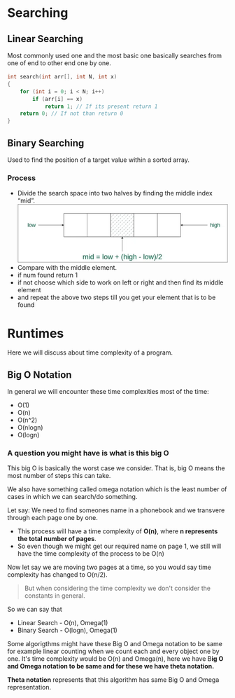 # Searching 

## Linear Searching

Most commonly used one and the most basic one basically searches from one of end to other end one by one.
```c
int search(int arr[], int N, int x)
{
    for (int i = 0; i < N; i++)
        if (arr[i] == x)
            return 1; // If its present return 1
    return 0; // If not than return 0
}
```

## Binary Searching

Used to find the position of a target value within a sorted array.

### Process

- Divide the search space into two halves by finding the middle index “mid”.
![](./images/image.png)
- Compare with the middle element.
- if num found return 1
- if not choose which side to work on left or right and then find its middle element 
- and repeat the above two steps till you get your element that is to be found

# Runtimes

Here we will discuss about time complexity of a program.

## Big O Notation

In general we will encounter these time complexities most of the time:

- O(1) 
- O(n)
- O(n^2)
- O(nlogn)
- O(logn)

### A question you might have is what is this big O

This big O is basically the worst case we consider.
That is, big O means the most number of steps this can take.

We also have something called omega notation which is the least number of cases in which we can search/do something.

Let say: We need to find someones name in a phonebook and we transvere through each page one by one.
- This process will have a time complexity of **O(n)**, where **n represents the total number of pages**. 
- So even though we might get our required name on page 1, we still will have the time complexity of the process to be O(n)

Now let say we are moving two pages at a time, so you would say time complexity has changed to O(n/2).
> But when considering the time complexity we don't consider the constants in general.

So we can say that 
- Linear Search - O(n), Omega(1)
- Binary Search - O(logn), Omega(1)

Some algorigthms might have these Big O and Omega notation to be same for example linear counting when we count each and every object one by one.
It's time complexity would be O(n) and Omega(n), here we have B**ig O and Omega notation to be same and for these we have theta notation.**

**Theta notation** represents that this algorithm has same Big O and Omega representation.